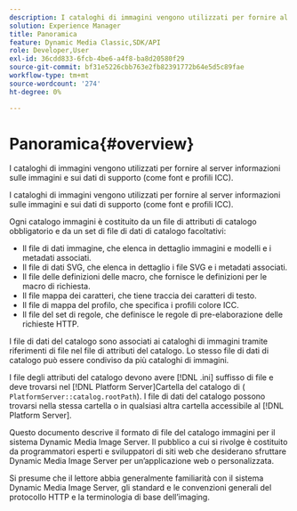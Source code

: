 ```yaml
---
description: I cataloghi di immagini vengono utilizzati per fornire al server informazioni sulle immagini e sui dati di supporto (come font e profili ICC).
solution: Experience Manager
title: Panoramica
feature: Dynamic Media Classic,SDK/API
role: Developer,User
exl-id: 36cdd833-6fcb-4be6-a4f8-ba8d20580f29
source-git-commit: bf31e5226cbb763e2fb82391772b64e5d5c89fae
workflow-type: tm+mt
source-wordcount: '274'
ht-degree: 0%

---
```


# Panoramica{#overview}

I cataloghi di immagini vengono utilizzati per fornire al server informazioni sulle immagini e sui dati di supporto (come font e profili ICC).

I cataloghi di immagini vengono utilizzati per fornire al server informazioni sulle immagini e sui dati di supporto (come font e profili ICC).

Ogni catalogo immagini è costituito da un file di attributi di catalogo obbligatorio e da un set di file di dati di catalogo facoltativi:

* Il file di dati immagine, che elenca in dettaglio immagini e modelli e i metadati associati.
* Il file di dati SVG, che elenca in dettaglio i file SVG e i metadati associati.
* Il file delle definizioni delle macro, che fornisce le definizioni per le macro di richiesta.
* Il file mappa dei caratteri, che tiene traccia dei caratteri di testo.
* Il file di mappa del profilo, che specifica i profili colore ICC.
* Il file del set di regole, che definisce le regole di pre-elaborazione delle richieste HTTP.

I file di dati del catalogo sono associati ai cataloghi di immagini tramite riferimenti di file nel file di attributi del catalogo. Lo stesso file di dati di catalogo può essere condiviso da più cataloghi di immagini.

I file degli attributi del catalogo devono avere [!DNL .ini] suffisso di file e deve trovarsi nel [!DNL Platform Server]Cartella del catalogo di ( `PlatformServer::catalog.rootPath`). I file di dati del catalogo possono trovarsi nella stessa cartella o in qualsiasi altra cartella accessibile al [!DNL Platform Server].

Questo documento descrive il formato di file del catalogo immagini per il sistema Dynamic Media Image Server. Il pubblico a cui si rivolge è costituito da programmatori esperti e sviluppatori di siti web che desiderano sfruttare Dynamic Media Image Server per un’applicazione web o personalizzata.

Si presume che il lettore abbia generalmente familiarità con il sistema Dynamic Media Image Server, gli standard e le convenzioni generali del protocollo HTTP e la terminologia di base dell’imaging.
